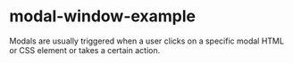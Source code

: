 # modal-window-example
Modals are usually triggered when a user clicks on a specific modal HTML or CSS element or takes a certain action.
